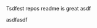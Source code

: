 Tsdfest repos readme is great asdf







asdfasdf























































































































